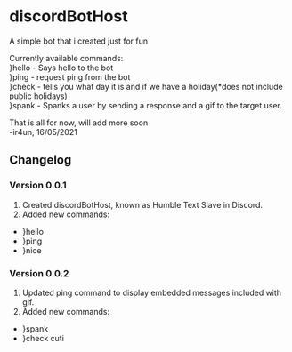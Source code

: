 # discordBotHost

A simple bot that i created just for fun

Currently available commands: <br/>
}hello - Says hello to the bot <br/>
}ping - request ping from the bot <br/>
}check <cuti> - tells you what day it is and if we have a holiday(*does not include public holidays) <br/>
}spank <User Mention> - Spanks a user by sending a response and a gif to the target user. <br/>
  
  That is all for now, will add more soon <br/>
  -ir4un, 16/05/2021
  
## Changelog
  ### Version 0.0.1
  1. Created discordBotHost, known as Humble Text Slave in Discord.
  2. Added new commands:
   * }hello                  
   * }ping
   * }nice
  
  ### Version 0.0.2
  1. Updated ping command to display embedded messages included with gif.
  2. Added new commands:
   * }spank             
   * }check cuti
